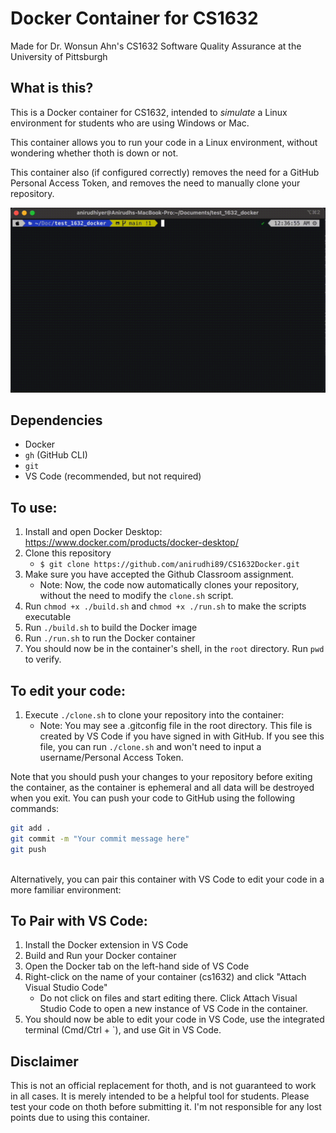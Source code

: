 # Docker Container for CS1632
Made for Dr. Wonsun Ahn's CS1632 Software Quality Assurance at the University of Pittsburgh

## What is this?
This is a Docker container for CS1632, intended to _simulate_ a Linux environment for students who are using Windows or Mac.

This container allows you to run your code in a Linux environment, without wondering whether thoth is down or not.

This container also (if configured correctly) removes the need for a GitHub Personal Access Token, and removes the need to manually clone your repository.

![](/demo.gif)

## Dependencies
- Docker
- `gh` (GitHub CLI)
- `git`
- VS Code (recommended, but not required)


## To use:
1. Install and open Docker Desktop: https://www.docker.com/products/docker-desktop/
2. Clone this repository
    - `$ git clone https://github.com/anirudhi89/CS1632Docker.git`
3. Make sure you have accepted the Github Classroom assignment.
    - Note: Now, the code now automatically clones your repository, without the need to modify the `clone.sh` script.
4. Run `chmod +x ./build.sh` and `chmod +x ./run.sh` to make the scripts executable
5. Run `./build.sh` to build the Docker image
6. Run `./run.sh` to run the Docker container
7. You should now be in the container's shell, in the `root` directory. Run `pwd` to verify.


## To edit your code:
1. Execute `./clone.sh` to clone your repository into the container:
    - Note: You may see a .gitconfig file in the root directory. This file is created by VS Code if you have signed in with GitHub. If you see this file, you can run `./clone.sh` and won't need to input a username/Personal Access Token.



Note that you should push your changes to your repository before exiting the container, as the container is ephemeral and all data will be destroyed when you exit.
You can push your code to GitHub using the following commands:
```bash
git add .
git commit -m "Your commit message here"
git push
```


<br>
Alternatively, you can pair this container with VS Code to edit your code in a more familiar environment:


## To Pair with VS Code:
1. Install the Docker extension in VS Code
2. Build and Run your Docker container
3. Open the Docker tab on the left-hand side of VS Code
4. Right-click on the name of your container (cs1632) and click "Attach Visual Studio Code"
    - Do not click on files and start editing there. Click Attach Visual Studio Code to open a new instance of VS Code in the container.
5. You should now be able to edit your code in VS Code, use the integrated terminal (Cmd/Ctrl + `), and use Git in VS Code.


## Disclaimer
This is not an official replacement for thoth, and is not guaranteed to work in all cases. It is merely intended to be a helpful tool for students. Please test your code on thoth before submitting it. I'm not responsible for any lost points due to using this container. 
